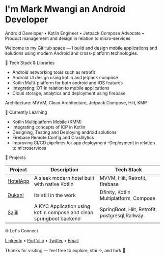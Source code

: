 #  I'm Mark Mwangi an Android Developer


Android Developer • Kotlin Engineer • Jetpack Compose Advocate • Product management and design in relation to micro-services

Welcome to my GitHub space — I build and design mobile applications and solutions using modern Android and cross-platform technologies.

🚀 Tech Stack & Libraries

- Android networking tools such as retrofit
- Android UI design using kotlin and jetpack compose
- Kotlin Multi-platform for both android and IOS features
- Integrating IOT in relation to mobile applications
- Cloud storage, analytics and deployment using firebase
  

Architecture: MVVM, Clean Architecture, Jetpack Compose, Hilt, KMP

🧠 Currently Learning

- Kotlin Multiplatform Mobile (KMM)
- Integrating concepts of ICP in Kotlin
- Designing, Testing and Deploying android solutions
- Firebase Remote Config and Crashlytics
- Improving CI/CD pipelines for app deployment
-Deployment in relation to microservices

📲 Projects

| Project | Description | Tech Stack |
|--------|-------------|------------|
| [HotelApp](https://github.com/GAITURI/Hotel.git) | A sleek modern hotel  built with native Kotlin | MVVM, Hilt, Retrofit, firebase |
| [Dukani](https://github.com/GAITURI/Dukani.git) | Its still in the work  |Dfinity, Kotlin Multiplatform, Compose |
| [Sajili](https://github.com/GAITURI/Sajili) | A KYC Application using kotlin compose and clean springboot backend | SpringBoot, Hilt, Retrofit, postgresql,Railway |


🌐 Let's Connect

[LinkedIn](https://www.linkedin.com/in/mark-gaituri-595767259/) • [Portfolio](gaituri.github.io) • [Twitter](https://x.com/Gaituri1) • [Email](mailto:gaiturimark@gmail.com)


Thanks for visiting — feel free to explore, star ⭐️, and fork 🚀
